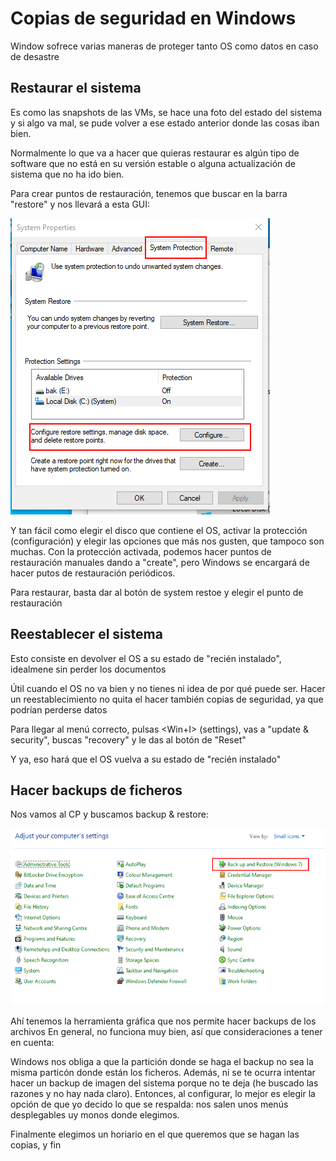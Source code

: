 # Copias de seguridad en Windows
Window sofrece varias maneras de proteger tanto OS como datos en caso de 
desastre

## Restaurar el sistema
Es como las snapshots de las VMs, se hace una foto del estado del sistema y 
si algo va mal, se pude volver a ese estado anterior donde las cosas iban bien.

Normalmente lo que va a hacer que quieras restaurar es algún tipo de software
que no está en su versión estable o alguna actualización de sistema que no
ha ido bien.

Para crear puntos de restauración, tenemos que buscar en la barra
"restore" y nos llevará a esta GUI:

![restore](./images/restore.jpg "restore")

Y tan fácil como elegir el disco que contiene el OS, activar la protección
(configuración) y elegir las opciones que más nos gusten, que tampoco son 
muchas. Con la protección activada, podemos hacer puntos de restauración manuales
dando a "create", pero Windows se encargará de hacer putos de restauración
periódicos. 

Para restaurar, basta dar al botón de system restoe y elegir el punto de 
restauración

## Reestablecer el sistema
Esto consiste en devolver el OS a su estado de "recién instalado",
idealmene sin perder los documentos

Útil cuando el OS no va bien y no tienes ni idea de por qué puede ser. Hacer
un reestablecimiento no quita el hacer también copias de seguridad,
ya que podrían perderse datos

Para llegar al menú correcto, pulsas <Win+I> (settings), vas a "update &
security", buscas "recovery" y le das al botón de "Reset"

Y ya, eso hará que el OS vuelva a su estado de "recién instalado"


## Hacer backups de ficheros
Nos vamos al CP y buscamos backup & restore:

![bak](./images/backup.jpg "alt")

Ahí tenemos la herramienta gráfica que nos permite hacer backups de los archivos
En general, no funciona muy bien, así que consideraciones a tener en cuenta:

Windows nos obliga a que la partición donde se haga el backup no sea la misma
particón donde están los ficheros. Además, ni se te ocurra intentar hacer un
backup de imagen del sistema porque no te deja (he buscado las razones y 
no hay nada claro). Entonces, al configurar, lo mejor es elegir la opción
de que yo decido lo que se respalda: nos salen unos menús desplegables
uy monos donde elegimos.

Finalmente elegimos un horiario en el que queremos que se hagan las copias,
y fin